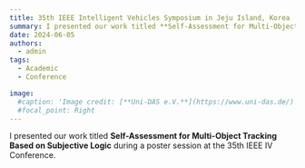```yaml
---
title: 35th IEEE Intelligent Vehicles Symposium in Jeju Island, Korea
summary: I presented our work titled **Self-Assessment for Multi-Object Tracking Based on Subjective Logic** during a poster session at the 35th IEEE IV Conference.
date: 2024-06-05
authors:
  - admin
tags:
  - Academic
  - Conference

image:
  #caption: 'Image credit: [**Uni-DAS e.V.**](https://www.uni-das.de/)'
  #focal_point: Right
---
```


I presented our work titled **Self-Assessment for Multi-Object Tracking Based on Subjective Logic** during a poster session at the 35th IEEE IV Conference.
